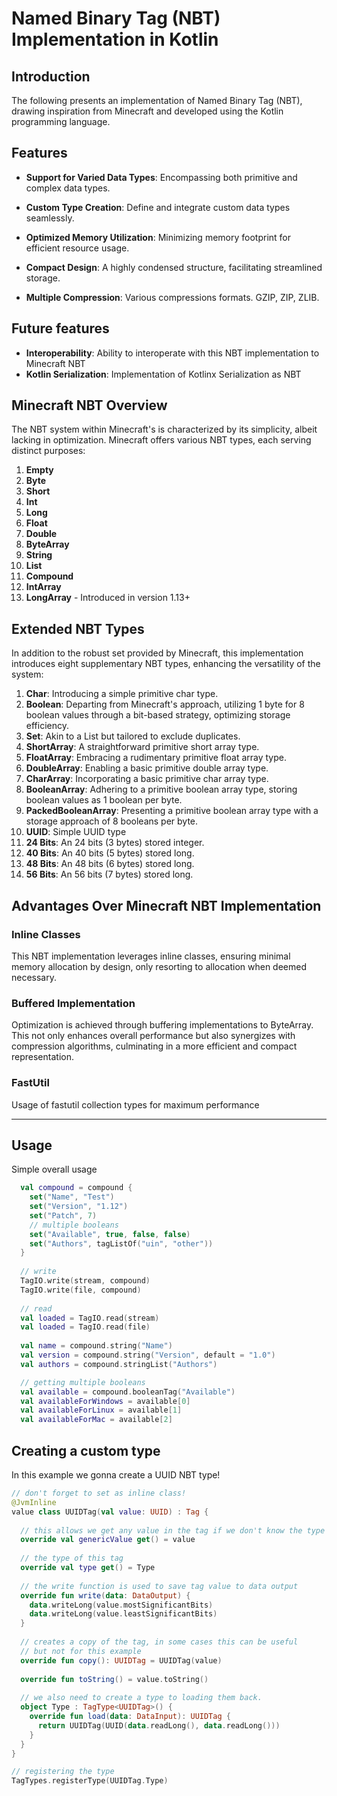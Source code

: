 # Named Binary Tag (NBT) Implementation in Kotlin

## Introduction

The following presents an implementation of Named Binary Tag (NBT), drawing inspiration from Minecraft and developed using the Kotlin programming language.

## Features

- **Support for Varied Data Types**: Encompassing both primitive and complex data types.
  
- **Custom Type Creation**: Define and integrate custom data types seamlessly.
  
- **Optimized Memory Utilization**: Minimizing memory footprint for efficient resource usage.
  
- **Compact Design**: A highly condensed structure, facilitating streamlined storage.

- **Multiple Compression**: Various compressions formats. GZIP, ZIP, ZLIB.

## Future features
- **Interoperability**: Ability to interoperate with this NBT implementation to Minecraft NBT
- **Kotlin Serialization**: Implementation of Kotlinx Serialization as NBT

## Minecraft NBT Overview

The NBT system within Minecraft's is characterized by its simplicity, albeit lacking in optimization. Minecraft offers various NBT types, each serving distinct purposes:

1. **Empty**
2. **Byte**
3. **Short**
4. **Int**
5. **Long**
6. **Float**
7. **Double**
8. **ByteArray**
9. **String**
10. **List**
11. **Compound**
12. **IntArray**
13. **LongArray** - Introduced in version 1.13+

## Extended NBT Types

In addition to the robust set provided by Minecraft, this implementation introduces eight supplementary NBT types, enhancing the versatility of the system:

1. **Char**: Introducing a simple primitive char type.
2. **Boolean**: Departing from Minecraft's approach, utilizing 1 byte for 8 boolean values through a bit-based strategy, optimizing storage efficiency.
3. **Set**: Akin to a List but tailored to exclude duplicates.
4. **ShortArray**: A straightforward primitive short array type.
5. **FloatArray**: Embracing a rudimentary primitive float array type.
6. **DoubleArray**: Enabling a basic primitive double array type.
7. **CharArray**: Incorporating a basic primitive char array type.
8. **BooleanArray**: Adhering to a primitive boolean array type, storing boolean values as 1 boolean per byte.
9. **PackedBooleanArray**: Presenting a primitive boolean array type with a storage approach of 8 booleans per byte.
10. **UUID**: Simple UUID type
11. **24 Bits**: An 24 bits (3 bytes) stored integer.
12. **40 Bits**: An 40 bits (5 bytes) stored long.
13. **48 Bits**: An 48 bits (6 bytes) stored long.
14. **56 Bits**: An 56 bits (7 bytes) stored long.
    
## Advantages Over Minecraft NBT Implementation

### Inline Classes

This NBT implementation leverages inline classes, ensuring minimal memory allocation by design, only resorting to allocation when deemed necessary.

### Buffered Implementation

Optimization is achieved through buffering implementations to ByteArray. This not only enhances overall performance but also synergizes with compression algorithms, culminating in a more efficient and compact representation.

### FastUtil
Usage of fastutil collection types for maximum performance

---
## Usage
Simple overall usage
```kt
  val compound = compound {
    set("Name", "Test")
    set("Version", "1.12")
    set("Patch", 7)
    // multiple booleans
    set("Available", true, false, false)
    set("Authors", tagListOf("uin", "other"))
  }
  
  // write
  TagIO.write(stream, compound)
  TagIO.write(file, compound)
  
  // read
  val loaded = TagIO.read(stream)
  val loaded = TagIO.read(file)
  
  val name = compound.string("Name")
  val version = compound.string("Version", default = "1.0")
  val authors = compound.stringList("Authors")

  // getting multiple booleans
  val available = compound.booleanTag("Available")
  val availableForWindows = available[0]
  val availableForLinux = available[1]
  val availableForMac = available[2]
```

## Creating a custom type
In this example we gonna create a UUID NBT type!
```kt
// don't forget to set as inline class!
@JvmInline
value class UUIDTag(val value: UUID) : Tag {
  
  // this allows we get any value in the tag if we don't know the type
  override val genericValue get() = value
  
  // the type of this tag
  override val type get() = Type
  
  // the write function is used to save tag value to data output
  override fun write(data: DataOutput) {
    data.writeLong(value.mostSignificantBits)
    data.writeLong(value.leastSignificantBits)
  }
  
  // creates a copy of the tag, in some cases this can be useful
  // but not for this example
  override fun copy(): UUIDTag = UUIDTag(value)
  
  override fun toString() = value.toString()
  
  // we also need to create a type to loading them back.
  object Type : TagType<UUIDTag>() {
    override fun load(data: DataInput): UUIDTag {
      return UUIDTag(UUID(data.readLong(), data.readLong()))
    }
  }
}

// registering the type
TagTypes.registerType(UUIDTag.Type)
```
